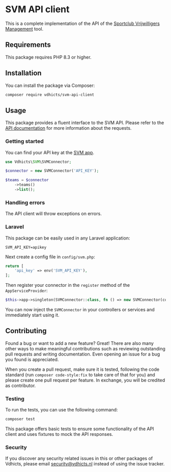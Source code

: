 # SVM API client

This is a complete implementation of the API of the [Sportclub Vrijwilligers Management](https://sportclubvrijwilligersmanagement.nl/) tool.

## Requirements

This package requires PHP 8.3 or higher.

## Installation

You can install the package via Composer:

```bash
composer require vdhicts/svm-api-client
```

## Usage

This package provides a fluent interface to the SVM API. Please refer to the [API documentation](https://api.sportclubvrijwilligersmanagement.nl/docs) for more information about the requests.

### Getting started

You can find your API key at the [SVM app](https://app.sportclubvrijwilligersmanagement.nl/association/api).

```php
use Vdhicts\SVM\SVMConnector;

$connector = new SVMConnector('API_KEY');

$teams = $connector
    ->teams()
    ->list();
```

### Handling errors

The API client will throw exceptions on errors.

### Laravel

This package can be easily used in any Laravel application:

```env
SVM_API_KEY=apikey
```

Next create a config file in `config/svm.php`:

```php
return [
    'api_key' => env('SVM_API_KEY'),
];
```

Then register your connector in the `register` method of the `AppServiceProvider`:

```php
$this->app->singleton(SVMConnector::class, fn () => new SVMConnector(config('svm.api_key')));
```

You can now inject the `SVMConnector` in your controllers or services and immediately start using it.

## Contributing

Found a bug or want to add a new feature? Great! There are also many other ways to make meaningful contributions such
as reviewing outstanding pull requests and writing documentation. Even opening an issue for a bug you found is
appreciated.

When you create a pull request, make sure it is tested, following the code standard (run `composer code-style:fix` to
take care of that for you) and please create one pull request per feature. In exchange, you will be credited as
contributor.

### Testing

To run the tests, you can use the following command:

```bash
composer test
```

This package offers basic tests to ensure some functionality of the API client and uses fixtures to mock the API 
responses.

### Security

If you discover any security related issues in this or other packages of Vdhicts, please email security@vdhicts.nl
instead of using the issue tracker.
